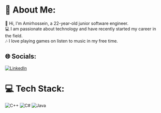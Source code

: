 # 💫 About Me:
👋	Hi, I'm Amirhossein, a 22-year-old junior software engineer. <br>💻	I am passionate about technology and have recently started my career in the field.<br>🎶   I love playing games on listen to music in my free time.


## 🌐 Socials:
[![LinkedIn](https://img.shields.io/badge/LinkedIn-%230077B5.svg?logo=linkedin&logoColor=white)](https://linkedin.com/in/amirhossein-salehi-4890a3268) 

# 💻 Tech Stack:
![C++](https://img.shields.io/badge/c++-%2300599C.svg?style=for-the-badge&logo=c%2B%2B&logoColor=white) ![C#](https://img.shields.io/badge/c%23-%23239120.svg?style=for-the-badge&logo=c-sharp&logoColor=white) ![Java](https://img.shields.io/badge/java-%23ED8B00.svg?style=for-the-badge&logo=java&logoColor=white)

<!-- Proudly created with GPRM ( https://gprm.itsvg.in ) -->
